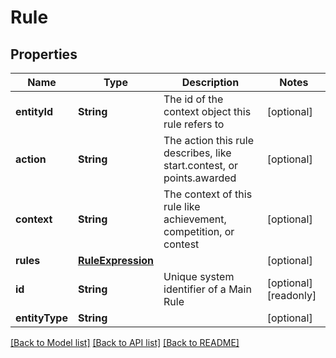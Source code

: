 # Rule

## Properties
Name | Type | Description | Notes
------------ | ------------- | ------------- | -------------
**entityId** | **String** | The id of the context object this rule refers to | [optional] 
**action** | **String** | The action this rule describes, like start.contest, or points.awarded | [optional] 
**context** | **String** | The context of this rule like achievement, competition, or contest  | [optional] 
**rules** | [**RuleExpression**](RuleExpression.md) |  | [optional] 
**id** | **String** | Unique system identifier of a Main Rule | [optional] [readonly] 
**entityType** | **String** |  | [optional] 

[[Back to Model list]](../README.md#documentation-for-models) [[Back to API list]](../README.md#documentation-for-api-endpoints) [[Back to README]](../README.md)


